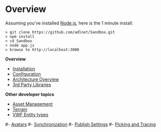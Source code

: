 # Overview



Assuming you've installed [Node.js](http://nodejs.org/dist/latest-v0.12.x/), here is the 1 minute install:

```
> git clone https://github.com/adlnet/Sandbox.git
> npm install
> cd Sandbox
> node app.js
> browse to http://localhost:3000
```

**Overview**

- [Installation](installation.md "Installation")
- [Configuration](configuration.md "Configuration")
- [Architecture Overview](architecture-overview.md "Architecture Overview")
- [3rd Party Libraries](_3rd-Party-Libraries.md "3rd Party Libraries")

**Other developer topics**

- [Asset Management](asset-server-integration.md "Asset and Server Integration")
- [Terrain](../user-guide/tutorials/working-with-terrain.md "Terrain")
- [VWF Entity types](Extending/#add-a-new-entity-library "VWF Entity Types")

#- [Avatars](Avatars.md "Avatars")
#- [Synchronization](Synchronization.md "Synchronization")
#- [Publish Settings](http://sandboxdocs.readthedocs.org/en/latest/Developer%20Guide/PublishSettings "Publish Settings")
#- [Picking and Tracing](PickingAndTracing.md "Picking and Tracing")

